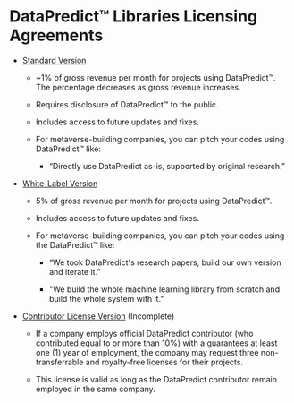# DataPredict™ Libraries Licensing Agreements

* [Standard Version](https://github.com/AqwamCreates/DataPredict/blob/main/docs/DataPredictLibrariesLicensingAgreements/DataPredict%20Libraries%20Licensing%20Agreement.docx)

    * ~1% of gross revenue per month for projects using DataPredict™. The percentage decreases as gross revenue increases.

   * Requires disclosure of DataPredict™ to the public.

   * Includes access to future updates and fixes.

   * For metaverse-building companies, you can pitch your codes using DataPredict™ like:
 
      * “Directly use DataPredict as-is, supported by original research.”

* [White-Label Version](https://github.com/AqwamCreates/DataPredict/blob/main/docs/DataPredictLibrariesLicensingAgreements/DataPredict%20Libraries%20Licensing%20Agreement%20-%20White%20Label.docx)
    
    * 5% of gross revenue per month for projects using DataPredict™.

   * Includes access to future updates and fixes.

    * For metaverse-building companies, you can pitch your codes using the DataPredict™ like:

      * “We took DataPredict's research papers, build our own version and iterate it.”
     
      * "We build the whole machine learning library from scratch and build the whole system with it."

* [Contributor License Version](https://github.com/AqwamCreates/DataPredict/blob/main/docs/DataPredictLibrariesLicensingAgreements/) (Incomplete)

   * If a company employs official DataPredict contributor (who contributed equal to or more than 10%) with a guarantees at least one (1) year of employment, the company may request three non-transferrable and royalty-free licenses for their projects.
   
   * This license is valid as long as the DataPredict contributor remain employed in the same company.
